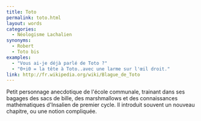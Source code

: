 ```yaml
---
title: Toto
permalink: toto.html
layout: words
categories:
  - Néologisme Lachalien
synonyms:
  - Robert
  - Toto bis
examples:
  - "Vous ai-je déjà parlé de Toto ?"
  - "0+i0 = la tête à Toto..avec une larme sur l'œil droit."
link: http://fr.wikipedia.org/wiki/Blague_de_Toto
---
```


Petit personnage anecdotique de l'école communale, trainant dans ses bagages des sacs de bille, des marshmallows et des connaissances mathématiques d'Insalien de premier cycle. Il introduit souvent un nouveau chapitre, ou une notion compliquée.

